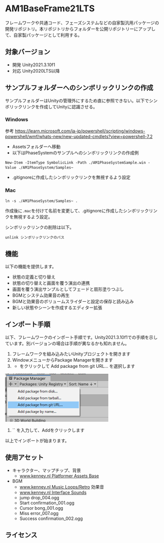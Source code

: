 # AM1BaseFrame21LTS
フレームワークや共通コード、フェーズシステムなどの自家製汎用パッケージの開発リポジトリ。本リポジトリからフォルダーを公開リポジトリーにアップして、自家製パッケージとして利用する。

## 対象バージョン
- 開発 Unity2021.3.10f1
- 対応 Unity2020LTS以降

## サンプルフォルダーへのシンボリックリンクの作成
サンプルフォルダーはUnityの管理外にするため直に参照できない。以下でシンボリックリンクを作成してUnityに認識させる。

### Windows
参考 https://learn.microsoft.com/ja-jp/powershell/scripting/windows-powershell/wmf/whats-new/new-updated-cmdlets?view=powershell-7.2

- Assetsフォルダーへ移動
- 以下はPhaseSystemのサンプルへのシンボリックリンクの作成例

```
New-Item -ItemType SymbolicLink -Path ./AM1PhaseSystemSample.win -Value ./AM1PhaseSystem/Samples~
```

- .gitignoreに作成したシンボリックリンクを無視するよう設定

### Mac

```
ln -s ./AM1PhaseSystem/Samples~ .
```

作成後に`.mac`を付けて名前を変更して、.gitignoreに作成したシンボリックリンクを無視するよう設定。

シンボリックリンクの削除は以下。

```
unlink シンボリックリンクのパス
```


## 機能

以下の機能を提供します。

- 状態の定義と切り替え
- 状態の切り替えと画面を覆う演出の連携
- 画面を覆う演出サンプルとしてフェードと扇形塗りつぶし
- BGMとシステム効果音の再生
- BGMと効果音のボリュームスライダーと設定の保存と読み込み
- 新しい状態やシーンを作成するエディター拡張

## インポート手順
以下、フレームワークのインポート手順です。Unity2021.3.10f1での手順を示しています。別バージョンの場合は手順が異なるかも知れません。

1. フレームワークを組み込みたいUnityプロジェクトを開きます
1. WindowメニューからPackage Managerを開きます
1. + をクリックして Add package from git URL... を選択します

![Add package from git URL...](./Documents/Images/readme00.png)

1. `` を入力して、Addをクリックします

以上でインポートが始まります。




## 使用アセット
- キャラクター、マップチップ、背景
  - [www.kenney.nl Platformer Assets Base](www.kenney.nl)
- BGM
  - [www.kenney.nl Music Loops/Retro](www.kenney.nl)
効果音
  - [www.kenney.nl Interface Sounds](www.kenney.nl)
  - jump drop_004.ogg
  - Start confirmation_001.ogg
  - Cursor bong_001.ogg
  - Miss error_007.ogg
  - Success confirmation_002.ogg

## ライセンス
